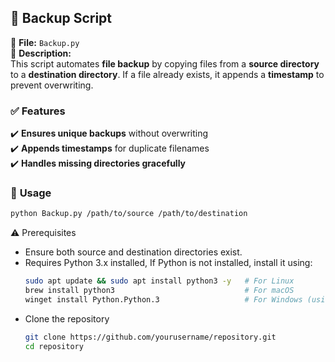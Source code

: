 ## **:floppy_disk: Backup Script**
📂 **File:** `Backup.py`  
📝 **Description:**  
This script automates **file backup** by copying files from a **source directory** to a **destination directory**. If a file already exists, it appends a **timestamp** to prevent overwriting.

### ✅ **Features**
✔️ **Ensures unique backups** without overwriting  
✔️ **Appends timestamps** for duplicate filenames  
✔️ **Handles missing directories gracefully**  

### 📌 **Usage**
```sh
python Backup.py /path/to/source /path/to/destination
```
⚠️ Prerequisites
- Ensure both source and destination directories exist.
- Requires Python 3.x installed, If Python is not installed, install it using:
  ```sh
  sudo apt update && sudo apt install python3 -y   # For Linux
  brew install python3                             # For macOS
  winget install Python.Python.3                   # For Windows (using Winget)
  ```
 - Clone the repository
    ```sh
    git clone https://github.com/yourusername/repository.git
    cd repository
    ```



   
